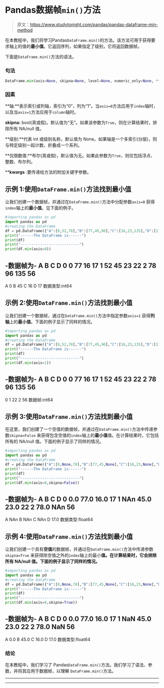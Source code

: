 # Pandas数据帧`min()`方法

> 原文：<https://www.studytonight.com/pandas/pandas-dataframe-min-method>

在本教程中，我们将学习Pandas`DataFrame.min()`的方法。该方法可用于获得要求轴上的值的**最小值**。它返回序列，如果指定了级别，它将返回数据帧。

下面是`DataFrame.min()`方法的语法。

### 句法

```py
DataFrame.min(axis=None, skipna=None, level=None, numeric_only=None, **kwargs)
```

### 因素

**轴:**表示索引或列轴，索引为“0”，列为“1”。当`axis=0`方法应用于`index`轴时，以及当`axis=1`方法应用于`column`轴时。

**skipna:** bool(真或假)。默认值为“无”。如果该参数为`True`，则在计算结果时，排除所有 NA/null 值。

**级别:**代表 int 或级别名称，默认值为 None。如果轴是一个多索引(分层)，则与特定级别一起计数，折叠成一个系列。

**仅限数值:**布尔(真或假)，默认值为无。如果此参数为`True`，则仅包括浮点、整数、布尔列。

****kwargs** :要传递给方法的附加关键字参数。

## 示例 1:使用`DataFrame.min()`方法找到最小值

让我们创建一个数据帧，并通过在`DataFrame.min()`方法中分配参数`axis=0` 获得`index`轴上的**最小值**。见下面的例子。

```py
#importing pandas as pd
import pandas as pd
#creating the DataFrame
df = pd.DataFrame({"A":[0,52,78],"B":[77,45,96],"C":[16,23,135],"D":[17, 22, 56]}) 
print("------The DataFrame is------")
print(df)
print("---------------------------")
print(df.min(axis=0))
```

-数据帧为-
A B C D
0 0 77 16 17
1 52 45 23 22
2 78 96 135 56
-
A 0
B 45
C 16
D 17
数据类型:int64

## 示例 2:使用`DataFrame.min()`方法找到最小值

让我们创建一个数据帧，通过在`DataFrame.min()`方法中指定参数`axis=1` 获得**列轴**上的**最小值**。下面的例子显示了同样的情况。

```py
#importing pandas as pd
import pandas as pd
#creating the DataFrame
df = pd.DataFrame({"A":[0,52,78],"B":[77,45,96],"C":[16,23,135],"D":[17, 22, 56]}) 
print("------The DataFrame is------")
print(df)
print("---------------------------")
print(df.min(axis=1))
```

-数据帧为-
A B C D
0 0 77 16 17
1 52 45 23 22
2 78 96 135 56
-
0
1 22
2 56
数据帧:int64

## 示例 3:使用`DataFrame.min()`方法找到最小值

在这里，我们创建了一个空值的数据帧，并通过在`DataFrame.min()`方法中传递参数`skipna=False` 来获得包含空值的`index`轴上的**最小值**值。在计算结果时，它包括所有的 NA/null 值。下面的例子显示了同样的情况。

```py
#importing pandas as pd
import pandas as pd
#creating the DataFrame
df = pd.DataFrame({"A":[0,None,78],"B":[77,45,None],"C":[16,23,None],"D":[17, 22, 56]}) 
print("------The DataFrame is------")
print(df)
print("---------------------------")
print(df.min(axis=0,skipna=False))
```

-数据帧为-
A B C D
0 0.0 77.0 16.0 17
1 NAn 45.0 23.0 22
2 78.0 NAn 56
-
A NAn
B NAn
C NAn
D 17.0
数据类型:float64

## 示例 4:使用`DataFrame.min()`方法找到最小值

让我们创建一个具有**空值**的数据帧，并通过在`DataFrame.min()`方法中传递参数`skipna=True` 来获得除空值之外的`index`轴上的最小**值。在计算结果时，它会排除所有 NA/null 值。下面的例子显示了同样的情况。**

```py
#importing pandas as pd
import pandas as pd
#creating the DataFrame
df = pd.DataFrame({"A":[0,None,78],"B":[77,45,None],"C":[16,23,None],"D":[17, 22, 56]}) 
print("------The DataFrame is------")
print(df)
print("---------------------------")
print(df.min(axis=0,skipna=True))
```

-数据帧为-
A B C D
0 0.0 77.0 16.0 17
1 NaN 45.0 23.0 22
2 78.0 NaN 56
-
A 0.0
B 45.0
C 16.0
D 17.0
数据类型:float64

### 结论

在本教程中，我们学习了 Pandas`DataFrame.min()`方法。我们学习了语法、参数，并将其应用于数据帧，以理解 `DataFrame.min()`方法。

* * *

* * *